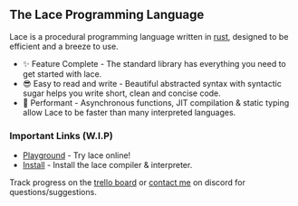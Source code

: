 ## The Lace Programming Language
Lace is a procedural programming language written in [rust](https://www.rust-lang.org/), designed to be efficient and a breeze to use.

* ✨ Feature Complete - The standard library has everything you need to get started with lace.
* 😎 Easy to read and write - Beautiful abstracted syntax with syntactic sugar helps you write short, clean and concise code.
* 🚀 Performant - Asynchronous functions, JIT compilation & static typing allow Lace to be faster than many interpreted languages.

### Important Links (W.I.P)
* [Playground]() - Try lace online!
* [Install]() - Install the lace compiler & interpreter.

Track progress on the [trello board](https://trello.com/b/FHhOZgmZ) or [contact me](https://discord.com/users/960515298308554782) on discord for questions/suggestions.
